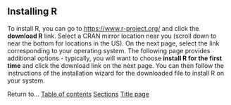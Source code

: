 ## Installing R

To install R, you can go to <https://www.r-project.org/> and click the **download R** link. Select a CRAN mirror location near you (scroll down to near the bottom for locations in the US). On the next page, select the link corresponding to your operating system. The following page provides additional options - typically, you will want to choose **install R for the first time** and click the download link on the next page. You can then follow the instructions of the installation wizard for the downloaded file to install R on your system.

Return to...
[Table of contents](C01_P000_Prerequisites.md)
[Sections](C00_P002_Chapters.md)
[Title page](https://rettopnivek.github.io/R_training/)
